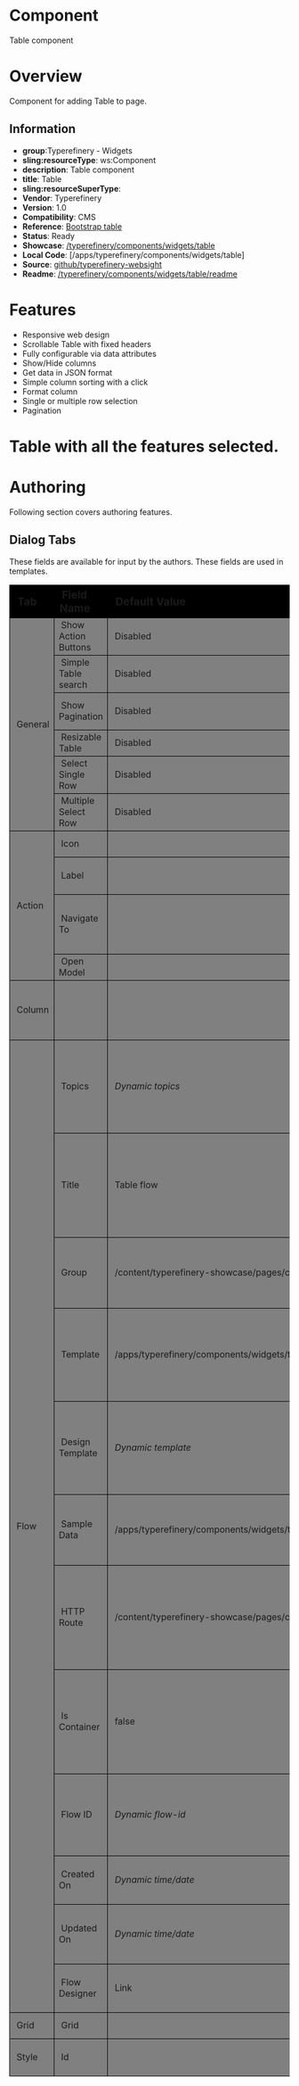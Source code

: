 # Component

Table component

# Overview

Component for adding Table to page.

## Information

- **group**:Typerefinery - Widgets
- **sling:resourceType**: ws:Component
- **description**: Table component
- **title**: Table
- **sling:resourceSuperType**:
- **Vendor**: Typerefinery
- **Version**: 1.0
- **Compatibility**: CMS
- **Reference**: [Bootstrap table](https://getbootstrap.com/docs/5.0/content/tables/)
- **Status**: Ready
- **Showcase**: [/typerefinery/components/widgets/table](https://cms.typerefinery.localhost:8100/apps/websight/index.html/content/typerefinery-showcase/pages/components/widgets/table::editor)
- **Local Code**: [/apps/typerefinery/components/widgets/table]
- **Source**: [github/typerefinery-websight](https://github.com/typerefinery-ai/typerefinery-websight/tree/feature/%23203-table-flow-enabled/application/backend/src/main/resources/apps/typerefinery/components/widgets/table)
- **Readme**: [/typerefinery/components/widgets/table/readme](https://github.com/typerefinery-ai/typerefinery-websight/tree/feature/%23203-table-flow-enabled/application/backend/src/main/resources/apps/typerefinery/components/widgets/table/README.md)

# Features

- Responsive web design
- Scrollable Table with fixed headers
- Fully configurable via data attributes
- Show/Hide columns
- Get data in JSON format
- Simple column sorting with a click
- Format column
- Single or multiple row selection
- Pagination

# Table with all the features selected.

# Authoring

Following section covers authoring features.

## Dialog Tabs

These fields are available for input by the authors. These fields are used in templates.

<table style="border-spacing: 1px;border-collapse: separate;width: 100.0%;text-align: left;background-color: black; text-indent: 4px;">
    <thead style="font-size: larger;">
        <tr>
            <th style="width: 8%;">Tab</th>
            <th style="width: 8%;">Field Name</th>
            <th style="width: 8%;">Default Value</th>
            <th>Description</th>
        </tr>
    </thead>
     <tbody style="background-color: gray;">
        <tr>
            <td rowspan="6"> General</td>
            <td>Show Action Buttons</td>
            <td>Disabled</td>
            <td>Enable to view action columns and Action tab.</td>
        </tr>
        <tr>
            <td>Simple Table search</td>
            <td>Disabled</td>
            <td>Enable to include Search box.</td>
        </tr>
        <tr>
            <td>Show Pagination</td>
            <td>Disabled</td>
            <td>Enable it to add pagination.</td>
        </tr>
         <tr>
            <td>Resizable Table</td>
            <td>Disabled</td>
            <td>Enable Resizable.</td>
        </tr>
        <tr>
            <td>Select Single Row
</td>
            <td>Disabled</td>
            <td>Enable to select Single Row.</td>
        </tr>
        <tr>
            <td>Multiple Select Row</td>
            <td>Disabled</td>
            <td>Enable is to Select Multiple Row.</td>
        </tr>
        <tr>
            <td rowspan="4">Action</td>
            <td>Icon</td>
            <td></td>
            <td>Put Icon for Action.</td>
        </tr>
        <tr>
            <td>Label</td>
            <td></td>
            <td>Will be displayed as a tooltip.</td>
        </tr>
        <tr>
            <td>Navigate To</td>
            <td></td>
            <td>Path to navigate to when action button is clicked.</td>
        </tr>
         <tr>
            <td>Open Model</td>
            <td></td>
            <td>URL of the modal content.</td>
        </tr>
        <tr>
            <td>Column</td>
            <td></td>
            <td></td>
            <td>Add label, Badge, Image, link in Column. Also, you can hide columns.</td>
        </tr>
        <tr>
            <td rowspan="12">Flow</td>
            <td>Topics</td>
            <td><em>Dynamic topics</em></td>
            <td>The topic set for this flow is used for sending and receiving messages to and from the flow.</td>
        </tr>
         <tr>
            <td>Title</td>
            <td>Table flow</td>
            <td>The title to be used for this flow should be updated in this component to change the title of the flow in Flow Designer</td>
        </tr>
        <tr>
            <td>Group</td>
            <td>/content/typerefinery-showcase/pages/components/widgets/table</td>
            <td>This is the group that the flow belongs to, its used to group relevant flows.</td>
        </tr>
        <tr>
            <td>Template</td>
            <td>/apps/typerefinery/components/widgets/table/templates/table.json</td>
            <td>This is the template that the flow is based on, its used to create new flows from a template.</td>
        </tr>
        <tr>
            <td>Design Template</td>
            <td><em>Dynamic template</em></td>
            <td>This is the design template that the flow is based on, its used to update the design of the flow.</td>
        </tr>
        <tr>
            <td>Sample Data</td>
            <td>/apps/typerefinery/components/widgets/table/templates/flowsample.json</td>
            <td>This is the sample data that is added to the flow to help to get started.</td>
        </tr>
        <tr>
            <td>HTTP Route</td>
            <td>/content/typerefinery-showcase/pages/components/widgets/table/*</td>
            <td>This is the HTTP route for REST API for this flow, where applicable, not used in all flow enabled components.</td>
        </tr>
        <tr>
            <td>Is Container</td>
            <td>false</td>
            <td>This is a flag to indicate if the flow is a container flow, where applicable, not used in all flow enabled components.</td>
        </tr>
        <tr>
            <td>Flow ID</td>
            <td><em>Dynamic flow-id</em></td>
            <td>This is the flow stream ID for this flow, this is used to identify the flow in the flow stream.</td>
        </tr>
        <tr>
            <td>Created On</td>
            <td><em>Dynamic time/date</em></td>
            <td>This is the date and time that the flow was created.</td>
        </tr>
        <tr>
            <td>Updated On</td>
            <td><em>Dynamic time/date</em></td>
            <td>This is the date and time that the flow was last updated.</td>
        </tr>
         <tr>
            <td>Flow Designer</td>
            <td>Link</td>
            <td>This is the URL to edit the flow in Flow Designer.</td>
        </tr>
        <tr>
            <td>Grid</td>
            <td>Grid</td>
            <td></td>
            <td>Controls grids system.</td>
        </tr>
        <tr>
            <td>Style</td>
            <td>Id</td>
            <td></td>
            <td>Controls the css and styling.</td>
        </tr>
    </tbody>
        
</table>
